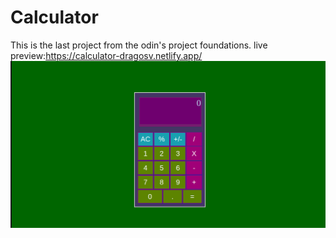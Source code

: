 # Calculator
This is the last project from the odin's project foundations.
live preview:https://calculator-dragosv.netlify.app/
![Alt text](image.png)